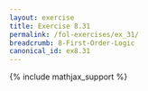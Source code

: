 ```yaml
---
layout: exercise
title: Exercise 8.31
permalink: /fol-exercises/ex_31/
breadcrumb: 8-First-Order-Logic
canonical_id: ex8.31
---
```


{% include mathjax_support %}

